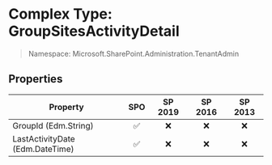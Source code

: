 # Complex Type: GroupSitesActivityDetail

> Namespace: Microsoft.SharePoint.Administration.TenantAdmin

## Properties

Property | SPO | SP 2019 | SP 2016 | SP 2013
----------|:---:|:-------:|:-------:|:-------:
GroupId (Edm.String) | ✅ | ❌ | ❌ | ❌
LastActivityDate (Edm.DateTime) | ✅ | ❌ | ❌ | ❌